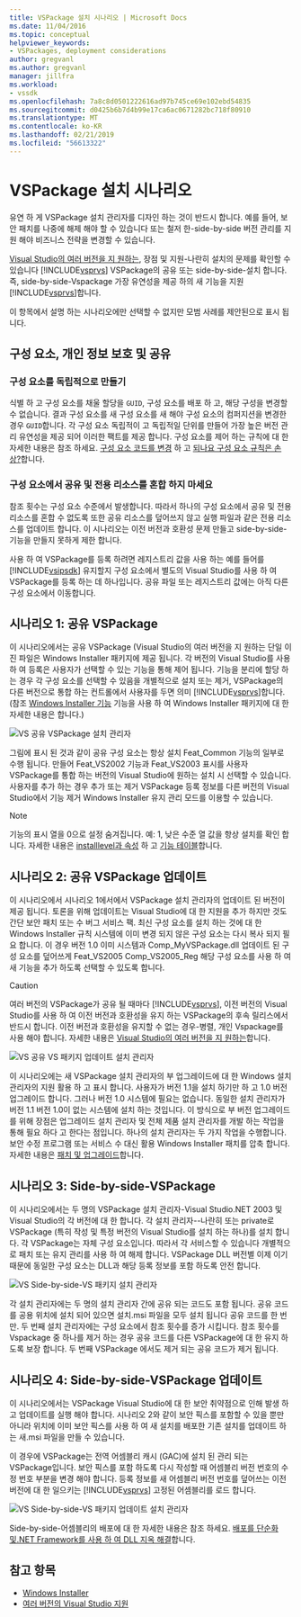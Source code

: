 ```yaml
---
title: VSPackage 설치 시나리오 | Microsoft Docs
ms.date: 11/04/2016
ms.topic: conceptual
helpviewer_keywords:
- VSPackages, deployment considerations
author: gregvanl
ms.author: gregvanl
manager: jillfra
ms.workload:
- vssdk
ms.openlocfilehash: 7a8c8d0501222616ad97b745ce69e102ebd54835
ms.sourcegitcommit: d0425b6b7d4b99e17ca6ac0671282bc718f80910
ms.translationtype: MT
ms.contentlocale: ko-KR
ms.lasthandoff: 02/21/2019
ms.locfileid: "56613322"
---
```

# <a name="vspackage-setup-scenarios"></a>VSPackage 설치 시나리오

유연 하 게 VSPackage 설치 관리자를 디자인 하는 것이 반드시 합니다. 예를 들어, 보안 패치를 나중에 해제 해야 할 수 있습니다 또는 철저 한-side-by-side 버전 관리를 지원 해야 비즈니스 전략을 변경할 수 있습니다.

[Visual Studio의 여러 버전을 지 원하는](../../extensibility/supporting-multiple-versions-of-visual-studio.md), 장점 및 지원-나란히 설치의 문제를 확인할 수 있습니다 [!INCLUDE[vsprvs](../../code-quality/includes/vsprvs_md.md)] VSPackage의 공유 또는 side-by-side-설치 합니다. 즉, side-by-side-Vspackage 가장 유연성을 제공 하의 새 기능을 지원 [!INCLUDE[vsprvs](../../code-quality/includes/vsprvs_md.md)]합니다.

이 항목에서 설명 하는 시나리오에만 선택할 수 없지만 모범 사례를 제안된으로 표시 됩니다.

## <a name="components-privacy-and-sharing"></a>구성 요소, 개인 정보 보호 및 공유

### <a name="make-your-components-independent"></a>구성 요소를 독립적으로 만들기

식별 하 고 구성 요소를 채울 할당을 `GUID`, 구성 요소를 배포 하 고, 해당 구성을 변경할 수 없습니다. 결과 구성 요소를 새 구성 요소를 새 해야 구성 요소의 컴퍼지션을 변경한 경우 `GUID`합니다. 각 구성 요소 독립적이 고 독립적일 단위를 만들어 가장 높은 버전 관리 유연성을 제공 되어 이러한 팩트를 제공 합니다. 구성 요소를 제어 하는 규칙에 대 한 자세한 내용은 참조 하세요. [구성 요소 코드를 변경](/windows/desktop/Msi/changing-the-component-code) 하 고 [되나요 구성 요소 규칙은 손상?](/windows/desktop/Msi/what-happens-if-the-component-rules-are-broken)합니다.

### <a name="do-not-mix-shared-and-private-resources-in-a-component"></a>구성 요소에서 공유 및 전용 리소스를 혼합 하지 마세요

참조 횟수는 구성 요소 수준에서 발생합니다. 따라서 하나의 구성 요소에서 공유 및 전용 리소스를 혼합 수 없도록 또한 공유 리소스를 덮어쓰지 않고 실행 파일과 같은 전용 리소스를 업데이트 합니다. 이 시나리오는 이전 버전과 호환성 문제 만들고 side-by-side-기능을 만들지 못하게 제한 합니다.

사용 하 여 VSPackage를 등록 하려면 레지스트리 값을 사용 하는 예를 들어를 [!INCLUDE[vsipsdk](../../extensibility/includes/vsipsdk_md.md)] 유지할지 구성 요소에서 별도의 Visual Studio를 사용 하 여 VSPackage를 등록 하는 데 하나입니다. 공유 파일 또는 레지스트리 값에는 아직 다른 구성 요소에서 이동합니다.

## <a name="scenario-1-shared-vspackage"></a>시나리오 1: 공유 VSPackage

이 시나리오에서는 공유 VSPackage (Visual Studio의 여러 버전을 지 원하는 단일 이진 파일은 Windows Installer 패키지에 제공 됩니다. 각 버전의 Visual Studio를 사용 하 여 등록은 사용자가 선택할 수 있는 기능을 통해 제어 됩니다. 기능을 분리에 할당 하는 경우 각 구성 요소를 선택할 수 있음을 개별적으로 설치 또는 제거, VSPackage의 다른 버전으로 통합 하는 컨트롤에서 사용자를 두면 의미 [!INCLUDE[vsprvs](../../code-quality/includes/vsprvs_md.md)]합니다. (참조 [Windows Installer 기능](/windows/desktop/Msi/windows-installer-features) 기능을 사용 하 여 Windows Installer 패키지에 대 한 자세한 내용은 합니다.)

![VS 공유 VSPackage 설치 관리자](../../extensibility/internals/media/vs_sharedpackage.gif "VS_SharedPackage")

그림에 표시 된 것과 같이 공유 구성 요소는 항상 설치 Feat_Common 기능의 일부로 수행 됩니다. 만들어 Feat_VS2002 기능과 Feat_VS2003 표시를 사용자 VSPackage를 통합 하는 버전의 Visual Studio에 원하는 설치 시 선택할 수 있습니다. 사용자를 추가 하는 경우 추가 또는 제거 VSPackage 등록 정보를 다른 버전의 Visual Studio에서 기능 제거 Windows Installer 유지 관리 모드를 이용할 수 있습니다.

> [!NOTE]
> 기능의 표시 열을 0으로 설정 숨겨집니다. 예: 1, 낮은 수준 열 값을 항상 설치를 확인 합니다. 자세한 내용은 [installlevel과 속성](/windows/desktop/Msi/installlevel) 하 고 [기능 테이블](/windows/desktop/Msi/feature-table)합니다.

## <a name="scenario-2-shared-vspackage-update"></a>시나리오 2: 공유 VSPackage 업데이트

이 시나리오에서 시나리오 1에서에서 VSPackage 설치 관리자의 업데이트 된 버전이 제공 됩니다. 토론을 위해 업데이트는 Visual Studio에 대 한 지원을 추가 하지만 것도 간단 보안 패치 또는 수 버그 서비스 팩. 최신 구성 요소를 설치 하는 것에 대 한 Windows Installer 규칙 시스템에 이미 변경 되지 않은 구성 요소는 다시 복사 되지 필요 합니다. 이 경우 버전 1.0 이미 시스템과 Comp_MyVSPackage.dll 업데이트 된 구성 요소를 덮어쓰게 Feat_VS2005 Comp_VS2005_Reg 해당 구성 요소를 사용 하 여 새 기능을 추가 하도록 선택할 수 있도록 합니다.

> [!CAUTION]
> 여러 버전의 VSPackage가 공유 될 때마다 [!INCLUDE[vsprvs](../../code-quality/includes/vsprvs_md.md)], 이전 버전의 Visual Studio를 사용 하 여 이전 버전과 호환성을 유지 하는 VSPackage의 후속 릴리스에서 반드시 합니다. 이전 버전과 호환성을 유지할 수 없는 경우-병렬, 개인 Vspackage를 사용 해야 합니다. 자세한 내용은 [Visual Studio의 여러 버전을 지 원하는](../../extensibility/supporting-multiple-versions-of-visual-studio.md)합니다.

![VS 공유 VS 패키지 업데이트 설치 관리자](../../extensibility/internals/media/vs_sharedpackageupdate.gif "VS_SharedPackageUpdate")

이 시나리오에는 새 VSPackage 설치 관리자의 부 업그레이드에 대 한 Windows 설치 관리자의 지원 활용 하 고 표시 합니다. 사용자가 버전 1.1을 설치 하기만 하 고 1.0 버전 업그레이드 합니다. 그러나 버전 1.0 시스템에 필요는 없습니다. 동일한 설치 관리자가 버전 1.1 버전 1.0이 없는 시스템에 설치 하는 것입니다. 이 방식으로 부 버전 업그레이드를 위해 장점은 업그레이드 설치 관리자 및 전체 제품 설치 관리자를 개발 하는 작업을 통해 필요 하다 고 한다는 점입니다. 하나의 설치 관리자는 두 가지 작업을 수행합니다. 보안 수정 프로그램 또는 서비스 수 대신 활용 Windows Installer 패치를 압축 합니다. 자세한 내용은 [패치 및 업그레이드](/windows/desktop/Msi/patching-and-upgrades)합니다.

## <a name="scenario-3-side-by-side-vspackage"></a>시나리오 3: Side-by-side-VSPackage

이 시나리오에서는 두 명의 VSPackage 설치 관리자-Visual Studio.NET 2003 및 Visual Studio의 각 버전에 대 한 합니다. 각 설치 관리자--나란히 또는 private로 VSPackage (특히 작성 및 특정 버전의 Visual Studio를 설치 하는 하나)를 설치 합니다. 각 VSPackage는 자체 구성 요소입니다. 따라서 각 서비스할 수 있습니다 개별적으로 패치 또는 유지 관리를 사용 하 여 해제 합니다. VSPackage DLL 버전별 이제 이기 때문에 동일한 구성 요소는 DLL과 해당 등록 정보를 포함 하도록 안전 합니다.

![VS Side-by-side-VS 패키지 설치 관리자](../../extensibility/internals/media/vs_sbys_package.gif "VS_SbyS_Package")

각 설치 관리자에는 두 명의 설치 관리자 간에 공유 되는 코드도 포함 됩니다. 공유 코드를 공용 위치에 설치 되어 있으면 설치.msi 파일을 모두 설치 됩니다 공유 코드를 한 번만. 두 번째 설치 관리자에는 구성 요소에서 참조 횟수를 증가 시킵니다. 참조 횟수를 Vspackage 중 하나를 제거 하는 경우 공유 코드를 다른 VSPackage에 대 한 유지 하도록 보장 합니다. 두 번째 VSPackage 에서도 제거 되는 공유 코드가 제거 됩니다.

## <a name="scenario-4-side-by-side-vspackage-update"></a>시나리오 4: Side-by-side-VSPackage 업데이트

이 시나리오에서는 VSPackage Visual Studio에 대 한 보안 취약점으로 인해 발생 하 고 업데이트를 실행 해야 합니다. 시나리오 2와 같이 보안 픽스를 포함할 수 있을 뿐만 아니라 위치에 이미 보안 픽스를 사용 하 여 새 설치를 배포한 기존 설치를 업데이트 하는 새.msi 파일을 만들 수 있습니다.

이 경우에 VSPackage는 전역 어셈블리 캐시 (GAC)에 설치 된 관리 되는 VSPackage입니다. 보안 픽스를 포함 하도록 다시 작성할 때 어셈블리 버전 번호의 수정 번호 부분을 변경 해야 합니다. 등록 정보를 새 어셈블리 버전 번호를 덮어쓰는 이전 버전에 대 한 일으키는 [!INCLUDE[vsprvs](../../code-quality/includes/vsprvs_md.md)] 고정된 어셈블리를 로드 합니다.

![VS Side-by-side-VS 패키지 업데이트 설치 관리자](../../extensibility/internals/media/vs_sbys_packageupdate.gif "VS_SbyS_PackageUpdate")

Side-by-side-어셈블리의 배포에 대 한 자세한 내용은 참조 하세요. [배포를 단순화 및.NET Framework를 사용 하 여 DLL 지옥 해결](https://msdn.microsoft.com/library/ms973843.aspx)합니다.

## <a name="see-also"></a>참고 항목

- [Windows Installer](/windows/desktop/Msi/windows-installer-portal)
- [여러 버전의 Visual Studio 지원](../../extensibility/supporting-multiple-versions-of-visual-studio.md)